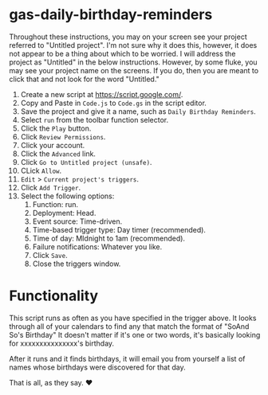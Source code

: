 # gas-daily-birthday-reminders

Throughout these instructions, you may on your screen see your project referred to "Untitled project". I'm not sure why it does this, however, it does not appear to be a thing about which to be worried. I will address the project as "Untitled" in the below instructions. However, by some fluke, you may see your project name on the screens. If you do, then you are meant to click that and not look for the word "Untitled."

1. Create a new script at https://script.google.com/.
2. Copy and Paste in `Code.js` to `Code.gs` in the script editor.
3. Save the project and give it a name, such as `Daily Birthday Reminders`.
4. Select `run` from the toolbar function selector.
5. Click the `Play` button.
6. Click `Review Permissions`.
7. Click your account.
8. Click the `Advanced` link.
9. Click `Go to Untitled project (unsafe)`.
10. CLick `Allow`.
11. `Edit` > `Current project's triggers`.
12. Click `Add Trigger`.
13. Select the following options:
    1. Function: run.
    2. Deployment: Head.
    3. Event source: Time-driven.
    4. Time-based trigger type: Day timer (recommended).
    5. Time of day: MIdnight to 1am (recommended).
    6. Failure notifications: Whatever you like.
    7. Click `Save`.
    8. Close the triggers window.

# Functionality
This script runs as often as you have specified in the trigger above. It looks through all of your calendars to find any that match the format of "SoAnd So's Birthday" It doesn't matter if it's one or two words, it's basically looking for xxxxxxxxxxxxxxx's birthday.

After it runs and it finds birthdays, it will email you from yourself a list of names whose birthdays were discovered for that day.

That is all, as they say. ♥
